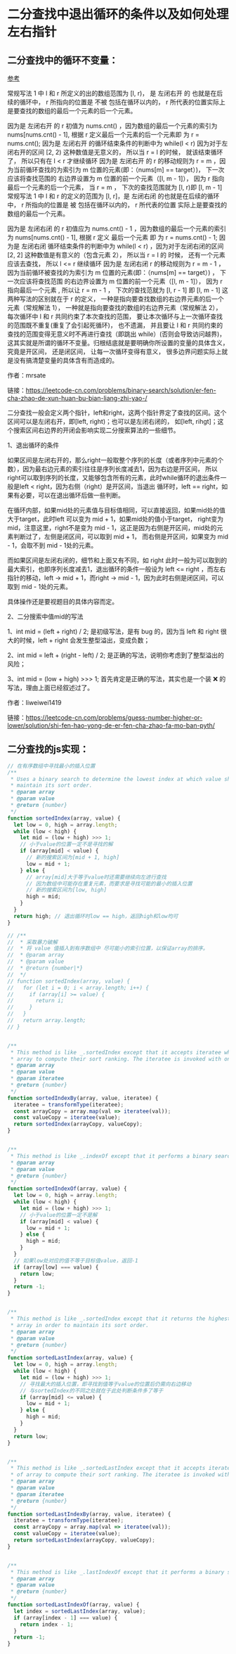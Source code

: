 # 二分查找中退出循环的条件以及如何处理左右指针

## 二分查找中的循环不变量：
[参考](https://leetcode-cn.com/problems/binary-search/solution/er-fen-cha-zhao-de-xun-huan-bu-bian-liang-zhi-yao-/)

常规写法 1 中 l 和 r 所定义的出的数组范围为 [l, r)， 是 左闭右开 的 也就是在后续的循环中， r 所指向的位置是 不被 包括在循环以内的， 
r 所代表的位置实际上是要查找的数组的最后一个元素的后一个元素。

因为是 左闭右开 的 r 初值为 nums.cnt() ，因为数组的最后一个元素的索引为 nums[nums.cnt() - 1], 根据 r 定义最后一个元素的后一个元素即
为 r = nums.cnt();
因为是 左闭右开 的循环结束条件的判断中为 while(l < r) 因为对于左闭右开的区间 [2, 2) 这种数值是无意义的， 所以当 r = l 的时候， 
就该结束循环了， 所以只有在 l < r 才继续循环
因为是 左闭右开 的 r 的移动规则为 r = m ，因为当前循环查找的为索引为 m 位置的元素(即：（nums[m] == target）)， 下一次应该将查找范围的
右边界设置为 m 位置的前一个元素（[l, m - 1]）， 因为 r 指向最后一个元素的后一个元素， 当 r = m ， 下次的查找范围就为 [l, r)即 [l, m - 1]
常规写法 1 中 l 和 r 的定义的范围为 [l, r]，是 左闭右闭 的也就是在后续的循环中， r 所指向的位置是 被 包括在循环以内的， r 所代表的位置
实际上是要查找的数组的最后一个元素。

因为是 左闭右闭 的 r 初值应为 nums.cnt() - 1 ，因为数组的最后一个元素的索引为 nums[nums.cnt() - 1], 根据 r 定义 最后一个元素 即
为 r = nums.cnt() - 1;
因为是 左闭右闭 循环结束条件的判断中为 while(l < r) ，因为对于左闭右闭的区间 [2, 2] 这种数值是有意义的（包含元素 2）， 所以当 r = l 的
时候， 还有一个元素应该去查找， 所以 l <= r 继续循环
因为是 左闭右闭 r 的移动规则为 r = m - 1 ，因为当前循环被查找的为索引为 m 位置的元素(即：（nums[m] == target）) ， 下一次应该将查找范围
的右边界设置为 m 位置的前一个元素（[l, m - 1]）， 因为 r 指向最后一个元素 , 所以让 r = m - 1 ， 下次的查找范就为 [l, r - 1] 即 [l, m - 1]
这两种写法的区别就在于 r 的定义， 一种是指向要查找数组的右边界元素的后一个元素（常规解法 1）， 一种就是指向要查找的数组的右边界元素（常规解法 2）， 每次循环中 l 和 r 共同约束了本次查找的范围， 要让本次循环与上一次循环查找的范围既不重复(重复了会引起死循环)， 也不遗漏， 并且要让 l 和 r 共同约束的查找的范围变得无意义时不再进行查找（即跳出 while）(否则会导致访问越界)， 这其实就是所谓的循环不变量。归根结底就是要明确你所设置的变量的具体含义， 究竟是开区间， 还是闭区间， 让每一次循环变得有意义， 很多边界问题实际上就是没有搞清楚变量的具体含有而造成的。

作者：mrsate

链接：https://leetcode-cn.com/problems/binary-search/solution/er-fen-cha-zhao-de-xun-huan-bu-bian-liang-zhi-yao-/


二分查找一般会定义两个指针，left和right，这两个指针界定了查找的区间。这个区间可以是左闭右开，即[left, right)；也可以是左闭右闭的，
如[left, rihgt]；这个搜索区间右边界的开闭会影响实现二分搜索算法的一些细节。

1、退出循环的条件

如果区间是左闭右开的，那么right一般取整个序列的长度（或者序列中元素的个数），因为最右边元素的索引往往是序列长度减去1，因为右边是开区间，
所以right可以取到序列的长度，又能够包含所有的元素，此时while循环的退出条件一般是left < right，因为右侧（right）是开区间，当退出
循环时，left == right，如果有必要，可以在退出循环后做一些判断。

在循环内部，如果mid处的元素值与目标值相同，可以直接返回，如果mid处的值大于target，此时left 可以变为 mid + 1，如果mid处的值小于target，
right变为mid，注意这里，right不是变为 mid - 1，这正是因为右侧是开区间，mid处的元素判断过了，左侧是闭区间，可以取到 mid + 1，
而右侧是开区间，如果变为 mid - 1，会取不到 mid - 1处的元素。

而如果区间是左闭右闭的，细节和上面又有不同，如 right 此时一般为可以取到的最大索引，也即序列长度减去1，退出循环的条件一般设为 left <= right
，而左右指针的移动，left -> mid + 1，而right -> mid - 1，因为此时右侧是闭区间，可以取到 mid - 1处的元素。

具体操作还是要视题目的具体内容而定。

2、二分搜索中值mid的写法

1、int mid = (left + right) / 2; 是初级写法，是有 bug 的，因为当 left 和 right 很大的时候，left + right 会发生整型溢出，变成负数；

2、int mid = left + (right - left) / 2; 是正确的写法，说明你考虑到了整型溢出的风险；

3、int mid = (low + high) >>> 1; 首先肯定是正确的写法，其实也是一个装 ❌ 的写法，理由上面已经叙述过了。

作者：liweiwei1419

链接：https://leetcode-cn.com/problems/guess-number-higher-or-lower/solution/shi-fen-hao-yong-de-er-fen-cha-zhao-fa-mo-ban-pyth/


## 二分查找的js实现：

```js
// 在有序数组中寻找最小的插入位置
/**
 * Uses a binary search to determine the lowest index at which value should be inserted into array in order to
 * maintain its sort order.
 * @param array
 * @param value
 * @return {number}
 */
function sortedIndex(array, value) {
  let low = 0, high = array.length;
  while (low < high) {
    let mid = (low + high) >>> 1;
    // 小于value的位置一定不是寻找的解
    if (array[mid] < value) {
      // 新的搜索区间为[mid + 1, high]
      low = mid + 1;
    } else {
      // array[mid]大于等于value时还需要继续向左进行查找
      // 因为数组中可能存在重复元素，而要求是寻找可能的最小的插入位置
      // 新的搜索区间为[low, high]
      high = mid;
    }
  }
  return high; // 退出循环时low == high，返回high和low均可
}

// /**
//  * 采取暴力破解
//  * 将 value 值插入到有序数组中 尽可能小的索引位置，以保证array的排序。
//  * @param array
//  * @param value
//  * @return {number|*}
//  */
// function sortedIndex(array, value) {
//   for (let i = 0; i < array.length; i++) {
//     if (array[i] >= value) {
//       return i;
//     }
//   }
//   return array.length;
// }


/**
 * This method is like _.sortedIndex except that it accepts iteratee which is invoked for value and each element of
 * array to compute their sort ranking. The iteratee is invoked with one argument: (value).
 * @param array
 * @param value
 * @param iteratee
 * @return {number}
 */
function sortedIndexBy(array, value, iteratee) {
  iteratee = transformType(iteratee);
  const arrayCopy = array.map(val => iteratee(val));
  const valueCopy = iteratee(value);
  return sortedIndex(arrayCopy, valueCopy);
}


/**
 * This method is like _.indexOf except that it performs a binary search on a sorted array(有序数组).
 * @param array
 * @param value
 * @return {number}
 */
function sortedIndexOf(array, value) {
  let low = 0, high = array.length;
  while (low < high) {
    let mid = (low + high) >>> 1;
    // 小于value的位置一定不是解
    if (array[mid] < value) {
      low = mid + 1;
    } else {
      high = mid;
    }
  }
  // 如果low处对应的值不等于目标值value，返回-1
  if (array[low] === value) {
    return low;
  }
  return -1;
}


/**
 * This method is like _.sortedIndex except that it returns the highest index at which value should be inserted into
 * array in order to maintain its sort order.
 * @param array
 * @param value
 * @return {number}
 */
function sortedLastIndex(array, value) {
  let low = 0, high = array.length;
  while (low < high) {
    let mid = (low + high) >>> 1;
    // 寻找最大的插入位置，即寻找到值等于value的位置后仍需向右边移动
    // 与sortedIndex的不同之处就在于此处判断条件多了等于
    if (array[mid] <= value) {
      low = mid + 1;
    } else {
      high = mid;
    }
  }
  return low;
}


/**
 * This method is like _.sortedLastIndex except that it accepts iteratee which is invoked for value and each element
 * of array to compute their sort ranking. The iteratee is invoked with one argument: (value).
 * @param array
 * @param value
 * @param iteratee
 * @return {number}
 */
function sortedLastIndexBy(array, value, iteratee) {
  iteratee = transformType(iteratee);
  const arrayCopy = array.map(val => iteratee(val));
  const valueCopy = iteratee(value);
  return sortedLastIndex(arrayCopy, valueCopy);
}


/**
 * This method is like _.lastIndexOf except that it performs a binary search on a sorted array.
 * @param array
 * @param value
 * @return {number}
 */
function sortedLastIndexOf(array, value) {
  let index = sortedLastIndex(array, value);
  if (array[index - 1] === value) {
    return index - 1;
  }
  return -1;
}
```
